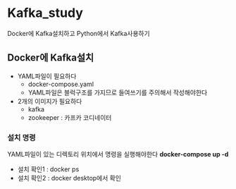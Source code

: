 # Kafka_study
Docker에 Kafka설치하고 Python에서 Kafka사용하기

## Docker에 Kafka설치
+ YAML파일이 필요하다
  + docker-compose.yaml
  + YAML파일은 블럭구조를 가지므로 들여쓰기를 주의해서 작성해야한다
+ 2개의 이미지가 필요하다
  + kafka
  + zookeeper : 카프카 코디네이터

### 설치 명령
YAML파일이 있는 디렉토리 위치에서 명령을 실행해야한다
**docker-compose up -d**
+ 설치 확인1 : docker ps
+ 설치 확인2 : docker desktop에서 확인